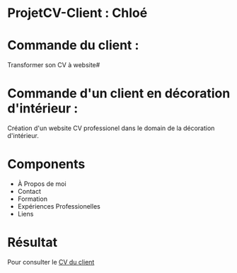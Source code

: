# ProjetCV-Client : Chloé

# Commande du client :

Transformer son CV à website#

# Commande d'un client en décoration d'intérieur :

Création d'un website CV professionel dans le domain de la décoration d'intérieur.

# Components

* À Propos de moi
* Contact
* Formation
* Expériences Professionelles
* Liens 
  
# Résultat 

Pour consulter le [CV du client](https://av-code80.github.io/CV-Client/)
